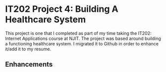 # IT202 Project 4: Building A Healthcare System


This project is one that I completed as part of my time taking the IT202: Internet Applications course at NJIT. The project was based around building a functioning healthcare system. I migrated it to Github in order to enhance it/add it to my resume. 


## Enhancements ##

